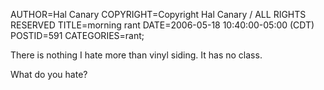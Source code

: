 AUTHOR=Hal Canary
COPYRIGHT=Copyright Hal Canary / ALL RIGHTS RESERVED
TITLE=morning rant
DATE=2006-05-18 10:40:00-05:00 (CDT)
POSTID=591
CATEGORIES=rant;

There is nothing I hate more than vinyl siding. It has no class.

What do you hate?
